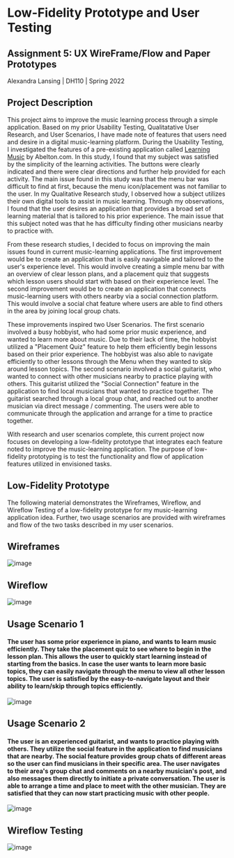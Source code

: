 # Low-Fidelity Prototype and User Testing

## Assignment 5: UX WireFrame/Flow and Paper Prototypes
Alexandra Lansing | DH110 | Spring 2022

## Project Description
This project aims to improve the music learning process through a simple application. Based on my prior Usability Testing, Qualitatative User Research, and User Scenarios, I have made note of features that users need and desire in a digital music-learning platform. During the Usability Testing, I investigated the features of a pre-existing application called [Learning Music](https://learningmusic.ableton.com/) by Abelton.com. In this study, I found that my subject was satisfied by the simplicity of the learning activities. The buttons were clearly indicated and there were clear directions and further help provided for each activity. The main issue found in this study was that the menu bar was difficult to find at first, because the menu icon/placement was not familiar to the user. In my Qualitative Research study, I observed how a subject utilizes their own digital tools to assist in music learning. Through my observations, I found that the user desires an application that provides a broad set of learning material that is tailored to his prior experience. The main issue that this subject noted was that he has difficulty finding other musicians nearby to practice with.

From these research studies, I decided to focus on improving the main issues found in current music-learning applications. The first improvement would be to create an application that is easily navigable and tailored to the user's experience level. This would involve creating a simple menu bar with an overview of clear lesson plans, and a placement quiz that suggests which lesson users should start with based on their experience level. The second improvement would be to create an application that connects music-learning users with others nearby via a social connection platform. This would involve a social chat feature where users are able to find others in the area by joining local group chats.

These improvements inspired two User Scenarios. The first scenario involved a busy hobbyist, who had some prior music experience, and wanted to learn more about music. Due to their lack of time, the hobbyist utilized a "Placement Quiz" feature to help them efficiently begin lessons based on their prior experience. The hobbyist was also able to navigate efficiently to other lessons through the Menu when they wanted to skip around lesson topics. The second scenario involved a social guitarist, who wanted to connect with other musicians nearby to practice playing with others. This guitarist utilized the "Social Connection" feature in the application to find local musicians that wanted to practice together. The guitarist searched through a local group chat, and reached out to another musician via direct message / commenting. The users were able to communicate through the application and arrange for a time to practice together.

With research and user scenarios complete, this current project now focuses on developing a low-fidelity prototype that integrates each feature noted to improve the music-learning application. The purpose of low-fidelity prototyping is to test the functionality and flow of application features utilized in envisioned tasks.

## Low-Fidelity Prototype
The following material demonstrates the Wireframes, Wireflow, and Wireflow Testing of a low-fidelity prototype for my music-learning application idea. Further, two usage scenarios are provided with wireframes and flow of the two tasks described in my user scenarios.

## Wireframes
![image](https://user-images.githubusercontent.com/61765607/167270268-b05fe1e3-b961-40c9-a925-2e3086f6dae7.png)

## Wireflow
![image](https://user-images.githubusercontent.com/61765607/167272022-a0334d55-c001-40a7-b69f-48063912e1d1.png)

## Usage Scenario 1
#### The user has some prior experience in piano, and wants to learn music efficiently. They take the placement quiz to see where to begin in the lesson plan. This allows the user to quickly start learning instead of starting from the basics. In case the user wants to learn more basic topics, they can easily navigate through the menu to view all other lesson topics. The user is satisfied by the easy-to-navigate layout and their ability to learn/skip through topics efficiently.
![image](https://user-images.githubusercontent.com/61765607/167271866-d4eb28d2-04a9-408d-bd6d-4b49884e6268.png)

## Usage Scenario 2
#### The user is an experienced guitarist, and wants to practice playing with others. They utilize the social feature in the application to find musicians that are nearby. The social feature provides group chats of different areas so the user can find musicians in their specific area. The user navigates to their area's group chat and comments on a nearby musician's post, and also messages them directly to initiate a private conversation. The user is able to arrange a time and place to meet with the other musician. They are satisfied that they can now start practicing music with other people.
![image](https://user-images.githubusercontent.com/61765607/167271846-85051d8a-69a5-48df-a1fe-d2cd210797b1.png)

## Wireflow Testing
![image](https://user-images.githubusercontent.com/61765607/167272747-c74cc71c-a192-4c49-9c37-ff478c3f930e.png)
